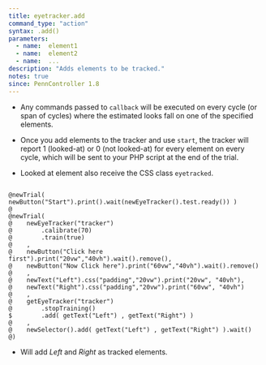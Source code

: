 ```yaml
---
title: eyetracker.add
command_type: "action"
syntax: .add()
parameters:
  - name:  element1 
  - name:  element2
  - name:  ... 
description: "Adds elements to be tracked."
notes: true
since: PennController 1.8
---
```


+ Any commands passed to `callback` will be executed on every cycle (or span of cycles) where the estimated looks fall on one of the specified elements.

+ Once you add elements to the tracker and use `start`, the tracker will report 1 (looked-at) or 0 (not looked-at) for every element on every cycle, which will be sent to your PHP script at the end of the trial.

+ Looked at element also receive the CSS class `eyetracked`.

<!--more-->

<pre><code class="language-diff-javascript diff-highlight try-data">
@newTrial( newButton("Start").print().wait(newEyeTracker().test.ready()) )
@
@newTrial(
@    newEyeTracker("tracker")
@        .calibrate(70)
@        .train(true)
@    ,
@    newButton("Click here first").print("20vw","40vh").wait().remove(), 
@    newButton("Now Click here").print("60vw","40vh").wait().remove()
@    ,
@    newText("Left").css("padding","20vw").print("20vw", "40vh"),
@    newText("Right").css("padding","20vw").print("60vw", "40vh")
@    ,
@    getEyeTracker("tracker")
@        .stopTraining()
$        .add( getText("Left") , getText("Right") )
@    ,
@    newSelector().add( getText("Left") , getText("Right") ).wait()
@)
</code></pre>

+ Will add *Left* and *Right* as tracked elements.		

